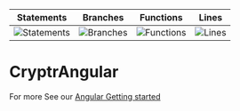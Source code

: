 | Statements                                                            | Branches                                                         | Functions                                                            | Lines                                                            |
| --------------------------------------------------------------------- | ---------------------------------------------------------------- | -------------------------------------------------------------------- | ---------------------------------------------------------------- |
| ![Statements](https://img.shields.io/badge/Coverage-73.33%25-red.svg) | ![Branches](https://img.shields.io/badge/Coverage-60%25-red.svg) | ![Functions](https://img.shields.io/badge/Coverage-67.86%25-red.svg) | ![Lines](https://img.shields.io/badge/Coverage-71.43%25-red.svg) |

# CryptrAngular

For more See our [Angular Getting started](https://docs.cryptr.co/docs/getting-started/single-page-applications/angular/authentication)

<!-- This project was generated with [Angular CLI](https://github.com/angular/angular-cli) version 10.1.6. -->
